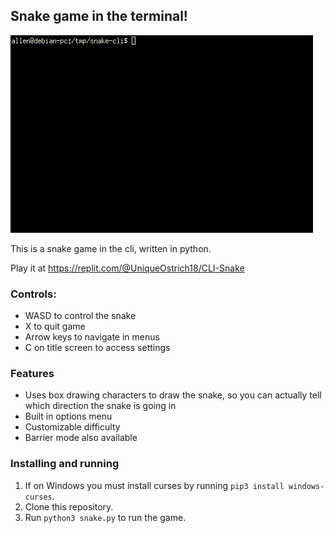 ## Snake game in the terminal!
![gameplay video](https://raw.githubusercontent.com/ading2210/snake-cli/master/images/gameplay.gif)

This is a snake game in the cli, written in python. 

Play it at https://replit.com/@UniqueOstrich18/CLI-Snake

### Controls:
 - WASD to control the snake
 - X to quit game
 - Arrow keys to navigate in menus
 - C on title screen to access settings

### Features
 - Uses box drawing characters to draw the snake, so you can actually tell which direction the snake is going in
 - Built in options menu
 - Customizable difficulty
 - Barrier mode also available

### Installing and running
 1. If on Windows you must install curses by running `pip3 install windows-curses`.
 2. Clone this repository. 
 3. Run `python3 snake.py` to run the game.
